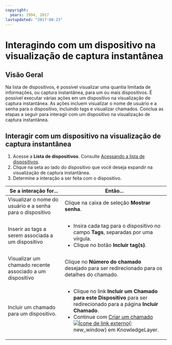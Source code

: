 ```yaml
---
copyright:
  years: 1994, 2017
lastupdated: "2017-08-23"
---
```


# Interagindo com um dispositivo na visualização de captura instantânea

## Visão Geral

Na lista de dispositivos, é possível visualizar uma quantia limitada de informações, ou captura instantânea, para um ou mais dispositivos. É possível executar várias ações em um dispositivo na visualização de captura instantânea. As ações incluem visualizar o nome de usuário e a senha para o dispositivo, incluindo tags e visualizar chamados. Conclua as etapas a seguir para interagir com um dispositivo na visualização de captura instantânea.

## Interagir com um dispositivo na visualização de captura instantânea

1. Acesse a **Lista de dispositivos**. Consulte [Acessando a lista de dispositivos](vsi_managing.html).
2. Clique na seta ao lado do dispositivo que você deseja expandir na visualização de captura instantânea.
3. Determine a interação a ser feita com o dispositivo.

|Se a interação for...|Então...|
|---|---|
|Visualizar o nome do usuário e a senha para o dispositivo|Clique na caixa de seleção **Mostrar senha**.|
|Inserir as tags a serem associada a um dispositivo|<ul><li>Insira cada tag para o dispositivo no campo **Tags**, separadas por uma vírgula.</li><li>Clique no botão **Incluir tag(s)**.</li></ul>|
|Visualizar um chamado recente associado a um dispositivo|Clique no **Número do chamado** desejado para ser redirecionado para os detalhes do chamado.|
|Incluir um chamado para um dispositivo.|<ul><li>Clique no link **Incluir um Chamado para este Dispositivo** para ser redirecionado para a página **Incluir Chamado**.</li><li>Continue com [Criar um chamado ![Ícone de link externo](../icons/launch-glyph.svg "Ícone de link externo")](https://knowledgelayer.softlayer.com/pt-br/procedure/create-ticket){: new_window} em KnowledgeLayer.</li></ul>|
